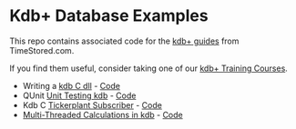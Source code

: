Kdb+ Database Examples
========================================

This repo contains associated code for the [kdb+ guides](http://www.timestored.com/kdb-guides) from TimeStored.com.

If you find them useful, consider taking one of our [kdb+ Training Courses](http://www.timestored.com/kdb-training/).

* Writing a [kdb C dll](http://www.timestored.com/kdb-guides/compile-load-c-dll) - [Code](c-dll-example)
* QUnit [Unit Testing kdb](http://www.timestored.com/kdb-guides/kdb-regression-unit-tests) - [Code](qunit)
* Kdb C [Tickerplant Subscriber](http://www.timestored.com/kdb-guides/kdb-c-api-example) - [Code](c-tickerplant-subscriber)
* [Multi-Threaded Calculations in kdb](http://www.timestored.com/kdb-guides/parallel-peach/) - [Code](parallel-peach-kdb)


